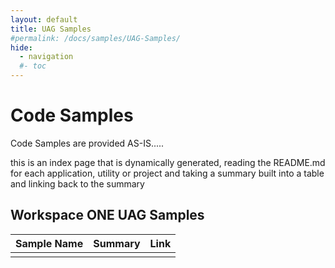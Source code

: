```yaml
---
layout: default
title: UAG Samples
#permalink: /docs/samples/UAG-Samples/
hide:
  - navigation
  #- toc
---
```


# Code Samples

Code Samples are provided AS-IS.....

this is an index page that is dynamically generated, reading the README.md for each application, utility or project and taking a summary built into a table and linking back to the summary




## Workspace ONE UAG Samples
| Sample Name | Summary | Link |
| --- | --- | ---:|
|  |  |  |

